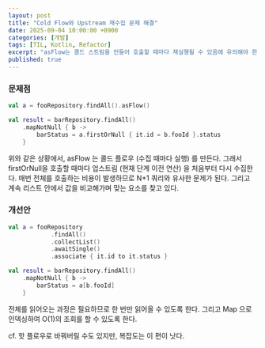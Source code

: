 ```yaml
---
layout: post
title: "Cold Flow와 Upstream 재수집 문제 해결"
date: 2025-09-04 10:00:00 +0900
categories: [개발]
tags: [TIL, Kotlin, Refactor]
excerpt: "asFlow는 콜드 스트림을 만들어 호출할 때마다 재실행될 수 있음에 유의해야 한다."
published: true
---
```


### 문제점

```kotlin
val a = fooRepository.findAll().asFlow()

val result = barRepository.findAll()
    .mapNotNull { b ->
        barStatus = a.firstOrNull { it.id = b.fooId }.status
    }
```

위와 같은 상황에서, asFlow 는 콜드 플로우 (수집 때마다 실행) 를 만든다.
그래서 firstOrNull을 호출할 때마다 업스트림 (현재 단계 이전 연산) 을 처음부터 다시 수집한다.
매번 전체를 호출하는 비용이 발생하므로 N+1 쿼리와 유사한 문제가 된다.
그리고 계속 리스트 안에서 값을 비교해가며 맞는 요소를 찾고 있다.

### 개선안

```kotlin
val a = fooRepository
            .findAll()
            .collectList()
            .awaitSingle()
            .associate { it.id to it.status }

val result = barRepository.findAll()
    .mapNotNull { b ->
        barStatus = a[b.fooId]
    }
```

전체를 읽어오는 과정은 필요하므로 한 번만 읽어올 수 있도록 한다.
그리고 Map 으로 인덱싱하여 O(1)의 조회를 할 수 있도록 한다.

cf. 핫 플로우로 바꿔버릴 수도 있지만, 복잡도는 이 편이 낫다.
